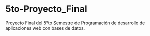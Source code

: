 # 5to-Proyecto_Final
Proyecto Final del 5°to Semestre de Programación de desarrollo de aplicaciones web con bases de datos.
